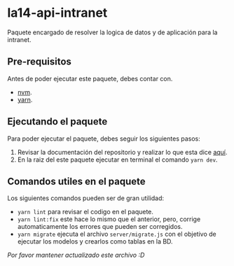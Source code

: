 # la14-api-intranet
Paquete encargado de resolver la logica de datos y de aplicación para la intranet.

## Pre-requisitos
Antes de poder ejecutar este paquete, debes contar con.
* [nvm](https://github.com/creationix/nvm).
* [yarn](https://yarnpkg.com/lang/en/).
## Ejecutando el paquete
Para poder ejecutar el paquete, debes seguir los siguientes pasos:
1. Revisar la documentación del repositorio y realizar lo que esta dice [aquí](https://github.com/imaginamos/la14).
2. En la raiz del este paquete ejecutar en terminal el comando `yarn dev`. 

## Comandos utiles en el paquete
Los siguientes comandos pueden ser de gran utilidad:
* `yarn lint` para revisar el codigo en el paquete.
* `yarn lint:fix` este hace lo mismo que el anterior, pero, corrige automaticamente los errores que pueden ser corregidos.
* `yarn migrate` ejecuta el archivo `server/migrate.js` con el objetivo de ejecutar los modelos y crearlos como tablas en la BD.

_Por favor mantener actualizado este archivo :D_